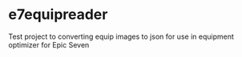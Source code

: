 # e7equipreader
Test project to converting equip images to json for use in equipment optimizer for Epic Seven
